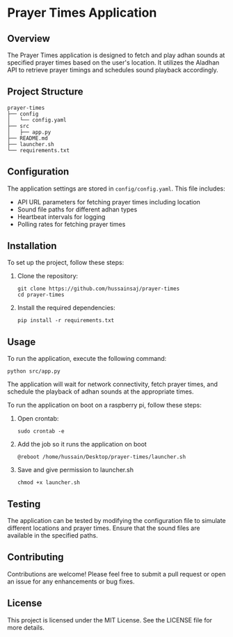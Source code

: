 # Prayer Times Application

## Overview
The Prayer Times application is designed to fetch and play adhan sounds at specified prayer times based on the user's location. It utilizes the Aladhan API to retrieve prayer timings and schedules sound playback accordingly.

## Project Structure
```
prayer-times
├── config
│   └── config.yaml
├── src
│   ├── app.py
├── README.md
├── launcher.sh
└── requirements.txt
```

## Configuration
The application settings are stored in `config/config.yaml`. This file includes:
- API URL parameters for fetching prayer times including location
- Sound file paths for different adhan types
- Heartbeat intervals for logging
- Polling rates for fetching prayer times

## Installation
To set up the project, follow these steps:

1. Clone the repository:
   ```
   git clone https://github.com/hussainsaj/prayer-times
   cd prayer-times
   ```

2. Install the required dependencies:
   ```
   pip install -r requirements.txt
   ```

## Usage
To run the application, execute the following command:
```
python src/app.py
```

The application will wait for network connectivity, fetch prayer times, and schedule the playback of adhan sounds at the appropriate times.

To run the application on boot on a raspberry pi, follow these steps:
1. Open crontab:
   ```
   sudo crontab -e
   ```

2. Add the job so it runs the application on boot
   ```
   @reboot /home/hussain/Desktop/prayer-times/launcher.sh
   ```

3. Save and give permission to launcher.sh
   ```
   chmod +x launcher.sh
   ```

## Testing
The application can be tested by modifying the configuration file to simulate different locations and prayer times. Ensure that the sound files are available in the specified paths.

## Contributing
Contributions are welcome! Please feel free to submit a pull request or open an issue for any enhancements or bug fixes.

## License
This project is licensed under the MIT License. See the LICENSE file for more details.
